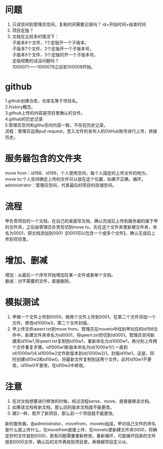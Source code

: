 # 问题
1. 只读空间到管理员空间，复制时间需要记录吗？  id+开始时间+结束时间  
2. 项目定版？   
3. 文档在比较多的情况下：  
   子版本8个文件，1个定版开一个子版本。  
   子版本7个文件，2个定版开一个子版本号。  
   子版本5个文件，3个定版的开一个子版本号。  
   定版频繁的话没问题吗？  
   1000071——1000079之后到100008开始。  
    
#  github  
1.github创建仓库，仓库名等于项目名。  
2.history概念。  
3.github上传的内容是项目里确认的文件。  
4.github的历史记录   
5.管理员空间和githu空间内容一致，不存在历史记录。  
流程：管理员运用pull request，登入文件的发布人的GitHub账号进行上传，拼接历史。  
  
# 服务器包含的文件夹  
move from：id198、id199，个人使用空间，每个人固定的上传文件的地方。  
move to:个人空间确定上传的文件可以放在这个位置，如果不正确，循环。  
administrator：管理员空间，代表最后的项目的存储空间。  
  
# 流程  
甲负责项目的一个文档，在自己的桌面写文档，确认完成后上传到服务器的属于甲的文件夹，之后由管理员负责剪切到move to，先在这个文件夹里新建文件夹，命名为0001，把文档添加到0001【0001可以包含一个或多个文件】，确认无误后上传到项目里。  
  
# 增加、删减      
增加：从最后一个序号开始增加在某一文件或者单个文档。    
删减：对不需要的文件，直接删除。  
  
# 模拟测试    
1.  甲做一个文件上传到0000，做两个文件上传到0001。在第二个文件添加一个文件，修改id1000w3，第二个文件封版。  
2.  甲上传文件qwert.txt到move from。管理员在moveto中找到甲对应的id198文件中，新建文件夹命名为id0001，将qwert.txt剪切到id0001。管理员空间新建库id10w1,将qwert.txt复制到id10w1，重新命名为id1000w1，再分别上传两个文件重复步骤。id1000w1新版本命名为id(1000w1)1,一直到id(1000w1)4.id1000w2文件新版本到id(1000w2)1。封版id10w1，这是，同时创建id10w2和id10w0，将最新文件复制到这两个文件。此时id10w1不更改，id10w0不更改，在id10w2中修改。  

# 注意  
1. 在对文档想要进行修改的时候，经过流程serse、move，直接替换该文档。  
2. 如果该文档有新文档，那么旧的版本文档就不能更改。  
3. 跟2一样，若开了新项目，那么前一个项目就不能更改。   
  
新的服务器，由administrator、movefrom、moveto组成，甲对自己文件的命名是什么就上传什么，在movefrom直接上传，在moveto里新建文件夹0000，将确定好的文件放到0000，若有问题需要重新修改，重新循环，可能循环回来的文件放到0005文件，确认后的文件再放到项目里，再根据项目定义id。  
  
  
